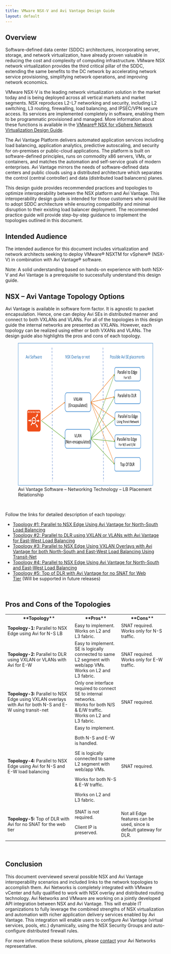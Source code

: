 ```yaml
---
title: VMware NSX-V and Avi Vantage Design Guide
layout: default
---
```

## <a name="_Toc472077233"></a>Overview

Software-defined data center (SDDC) architectures, incorporating server, storage, and network virtualization, have already proven valuable in reducing the cost and complexity of computing infrastructure. VMware NSX network virtualization provides the third critical pillar of the SDDC, extending the same benefits to the DC network by accelerating network service provisioning, simplifying network operations, and improving network economics.

VMware NSX-V is the leading network virtualization solution in the market today and is being deployed across all vertical markets and market segments. NSX reproduces L2-L7 networking and security, including L2 switching, L3 routing, firewalling, load balancing, and IPSEC/VPN secure access. Its services are implemented completely in software, enabling them to be programmatic provisioned and managed. More information about these functions is available in the <a href="https://communities.vmware.com/docs/DOC-27683">VMware® NSX for vSphere Network Virtualization Design Guide</a>.

The Avi Vantage Platform delivers automated application services including load balancing, application analytics, predictive autoscaling, and security for on-premises or public-cloud applications. The platform is built on software-defined principles, runs on commodity x86 servers, VMs, or containers, and matches the automation and self-service goals of modern enterprises. Avi Vantage mirrors the needs of software-defined data centers and public clouds using a distributed architecture which separates the control (central controller) and data (distributed load balancers) planes.

This design guide provides recommended practices and topologies to optimize interoperability between the NSX platform and Avi Vantage. This interoperability design guide is intended for those customers who would like to adopt SDDC architecture while ensuring compatibility and minimal disruption to their existing load balancer deployment. The recommended practice guide will provide step-by-step guidance to implement the topologies outlined in this document.

## <a name="_Toc472077232"></a>Intended Audience

The intended audience for this document includes virtualization and network architects seeking to deploy VMware® NSXTM for vSphere® (NSX-V) in combination with Avi Vantage® software.

Note: A solid understanding based on hands-on experience with both NSX-V and Avi Vantage is a prerequisite to successfully understand this design guide.

## <a name="_Toc472077234"></a>NSX – Avi Vantage Topology Options

Avi Vantage is available in software form factor. It is agnostic to packet encapsulation. Hence, one can deploy Avi SEs in distributed manner and connect to both VXLANs and VLANs. For all of the topologies in this design guide the internal networks are presented as VXLANs. However, each topology can be realized using either or both VXANs and VLANs. The design guide also highlights the pros and cons of each topology.

<figure class="thumbnail wp-caption aligncenter"> <a href="img/Picture1.png"><img class="wp-image-22618" src="img/Picture1.png" alt="Avi Vantage Software – Networking Technology – LB Placement Relationship" width="682" height="447"></a>  
<figcapture> Avi Vantage Software – Networking Technology – LB Placement Relationship 
</figcapture>
</figure> 

 

Follow the links for detailed description of each topology:

* <a href="/avi-nsx-topo1/">Topology #1: Parallel to NSX Edge Using Avi Vantage for North-South Load Balancing</a>
* <a href="/avi-nsx-topo2/">Topology #2: Parallel to DLR using VXLAN or VLANs with Avi Vantage for East-West Load Balancing</a>
* <a href="/avi-nsx-topo3/">Topology #3: Parallel to NSX Edge Using VXLAN Overlays with Avi Vantage for both North-South and East-West Load Balancing Using Transit-Net</a>
* <a href="/avi-nsx-topo4/">Topology #4: Parallel to NSX Edge Using Avi Vantage for North-South and East-West Load Balancing</a>
* <a href="/avi-nsx-topo5">Topology #5: Top of DLR with Avi Vantage for no SNAT for Web Tier</a> (Will be supported in future releases) 

 

## <a name="_Toc472077256"></a>Pros and Cons of the Topologies

<table class="table table table-bordered table-hover">  
<tbody>       
<tr>    
<th>**Topology**
</th>
<th>**Pros**
</th>
<th>**Cons**
</th>
</tr>
<tr>    
<td><strong>Topology-1:</strong> Parallel to NSX Edge using Avi for N-S LB</td>
<td>Easy to implement.<br> Works on L2 and L3 fabric.</td>
<td>SNAT required.<br> Works only for N-S traffic.</td>
</tr>
<tr>    
<td><strong>Topology-2:</strong> Parallel to DLR using VXLAN or VLANs with Avi for E-W</td>
<td>Easy to implement.<br> SE is logically connected to same L2 segment with web/app VMs.<br> Works on L2 and L3 fabric.</td>
<td>SNAT required.<br> Works only for E-W traffic.</td>
</tr>
<tr>    
<td><strong>Topology-3:</strong> Parallel to NSX Edge using VXLAN overlays with Avi for both N-S and E-W using transit-net</td>
<td>Only one interface required to connect SE to internal networks.<br> Works for both N/S &amp; E/W traffic.<br> Works on L2 and L3 fabric.</td>
<td>SNAT required.</td>
</tr>
<tr>    
<td><strong>Topology-4:</strong> Parallel to NSX Edge using Avi for N-S and E-W load balancing</td>
<td>Easy to implement.<p></p> <p>Both N-S and E-W is handled.</p> <p>SE is logically connected to same L2 segment with web/app VMs.</p> <p>Works for both N-S &amp; E-W traffic.</p> <p>Works on L2 and L3 fabric.</p></td>
<td>SNAT required.</td>
</tr>
<tr>    
<td><strong>Topology-5:</strong> Top of DLR with Avi for no SNAT for the web tier</td>
<td>SNAT is not required.<p></p> <p>Client IP is preserved.</p> <p> </p></td>
<td>Not all Edge features can be used, since is default gateway for DLR.</td>
</tr>
</tbody>
</table> 

 

## <a name="_Toc472077257"></a>Conclusion

This document overviewed several possible NSX and Avi Vantage interoperability scenarios and included links to the network topologies to accomplish them. Avi Networks is completely integrated with VMware vCenter and fully qualified to work with NSX overlay and distributed routing technology. Avi Networks and VMware are working on a jointly developed API integration between NSX and Avi Vantage. This will enable IT organizations to fully leverage the combined strengths of NSX virtualization and automation with richer application delivery services enabled by Avi Vantage. This integration will enable users to configure Avi Vantage (virtual services, pools, etc.) dynamically, using the NSX Security Groups and auto-configure distributed firewall rules.

For more information these solutions, please <a href="https://avinetworks.com/contact-us">contact</a> your Avi Networks representative.
